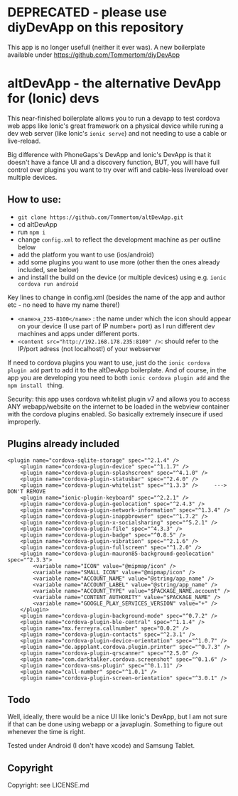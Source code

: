 # DEPRECATED - please use diyDevApp on this repository 
This app is no longer usefull (neither it ever was). A new boilerplate available under https://github.com/Tommertom/diyDevApp


# altDevApp - the alternative DevApp for (Ionic) devs
This near-finished boilerplate allows you to run a devapp to test cordova web apps like Ionic's great framework on a 
physical device while runing a dev web server (like Ionic's `ionic serve`) and not needing to use a cable or live-reload.

Big difference with PhoneGaps's DevApp and Ionic's DevApp is that it doesn't have a fance UI and a discovery function, BUT, you will have  full control over plugins you want to try over wifi and cable-less livereload over multiple devices.

## How to use:
* `git clone https://github.com/Tommertom/altDevApp.git`
* cd altDevApp
* run `npm i`
* change `config.xml` to reflect the development machine as per outline below
* add the platform you want to use (ios/android)
* add some plugins you want to use more (other then the ones already included, see below)
* and install the build on the device (or multiple devices) using e.g. `ionic cordova run android`

Key lines to change in config.xml (besides the name of the app and author etc - no need to have my name there!)
* `<name>a_235-8100</name>` : the name under which the icon should appear on your device (I use part of IP number+ port) as I run different dev machines and apps under different ports. 
* `<content src="http://192.168.178.235:8100" />`: should refer to the IP/port adress (not localhost!) of your webserver

If need to cordova plugins you want to use, just do the  `ionic cordova plugin add` part to add it to the altDevApp boilerplate. And of course, in the app you are developing you need to both `ionic cordova plugin add` and the `npm install ` thing.

Security: this app uses cordova whitelist plugin v7 and allows you to access ANY webapp/website on the internet to be loaded in the webview container with the cordova plugins enabled. So basically extremely insecure if used improperly.

## Plugins already included
```
<plugin name="cordova-sqlite-storage" spec="^2.1.4" />
    <plugin name="cordova-plugin-device" spec="^1.1.7" />
    <plugin name="cordova-plugin-splashscreen" spec="^4.1.0" />
    <plugin name="cordova-plugin-statusbar" spec="^2.4.0" />
    <plugin name="cordova-plugin-whitelist" spec="^1.3.3" />     ---> DON'T REMOVE
    <plugin name="ionic-plugin-keyboard" spec="^2.2.1" />
    <plugin name="cordova-plugin-geolocation" spec="^2.4.3" />
    <plugin name="cordova-plugin-network-information" spec="^1.3.4" />
    <plugin name="cordova-plugin-inappbrowser" spec="^1.7.2" />
    <plugin name="cordova-plugin-x-socialsharing" spec="^5.2.1" />
    <plugin name="cordova-plugin-file" spec="^4.3.3" />
    <plugin name="cordova-plugin-badge" spec="^0.8.5" />
    <plugin name="cordova-plugin-vibration" spec="^2.1.6" />
    <plugin name="cordova-plugin-fullscreen" spec="^1.2.0" />
    <plugin name="cordova-plugin-mauron85-background-geolocation" spec="^2.3.3">
        <variable name="ICON" value="@mipmap/icon" />
        <variable name="SMALL_ICON" value="@mipmap/icon" />
        <variable name="ACCOUNT_NAME" value="@string/app_name" />
        <variable name="ACCOUNT_LABEL" value="@string/app_name" />
        <variable name="ACCOUNT_TYPE" value="$PACKAGE_NAME.account" />
        <variable name="CONTENT_AUTHORITY" value="$PACKAGE_NAME" />
        <variable name="GOOGLE_PLAY_SERVICES_VERSION" value="+" />
    </plugin>
    <plugin name="cordova-plugin-background-mode" spec="^0.7.2" />
    <plugin name="cordova-plugin-ble-central" spec="^1.1.4" />
    <plugin name="mx.ferreyra.callnumber" spec="0.0.2" />
    <plugin name="cordova-plugin-contacts" spec="^2.3.1" />
    <plugin name="cordova-plugin-device-orientation" spec="^1.0.7" />
    <plugin name="de.appplant.cordova.plugin.printer" spec="^0.7.3" />
    <plugin name="cordova-plugin-qrscanner" spec="^2.5.0" />
    <plugin name="com.darktalker.cordova.screenshot" spec="^0.1.6" />
    <plugin name="cordova-sms-plugin" spec="^0.1.11" />
    <plugin name="call-number" spec="^1.0.1" />
    <plugin name="cordova-plugin-screen-orientation" spec="^3.0.1" />
```

## Todo
Well, ideally, there would be a nice UI like Ionic's DevApp, but I am not sure if that can be done using webapp or a javaplugin. Something to figure out whenever the time is right.

Tested under Android (I don't have xcode) and Samsung Tablet.

## Copyright
Copyright: see LICENSE.md
